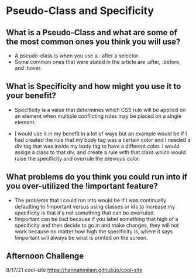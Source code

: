 # Pseudo-Class and Specificity

## What is a Pseudo-Class and what are some of the most common ones you think you will use?
<ul><li>A pseudo-class is when you use a : after a selector.</li>
<li>Some common ones that were stated in the article are :after, :before, and :hover.</li></ul>

## What is Specificity and how might you use it to your benefit?
<ul><li>Specificity is a value that determines which CSS rule will be applied on an element when multiple conflicting rules may be placed on a single element.</li></ul>
<ul><li>I would use it in my benefit in a lot of ways but an example would be if I had created the rule that my body tag was a certain color and I needed a div tag that was inside my body tag to have a different color. I would assign a class to that div, and create a rule with that class which would raise the specificity and overrule the previous color.</li></ul>

## What problems do you think you could run into if you over-utilized the !important feature?
<ul><li>The problems that I could run into would be if I was continually defaulting to !important versus using classes or ids to increase my specificity is that it's not something that can be overruled. </li>
<li>!Important can be bad because if you label something that high of a specificity and then decide to go in and make changes, they will not work because no matter how high the specificity is, where it says !important will always be what is printed on the screen.
</li></ul>

## Afternoon Challenge
8/17/21 cool-site
https://hannahmilam.github.io/cool-site